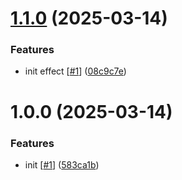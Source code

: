 # [1.1.0](https://github.com/d3p1/bad-apple-noise-effect/compare/v1.0.0...v1.1.0) (2025-03-14)


### Features

* init effect [[#1](https://github.com/d3p1/bad-apple-noise-effect/issues/1)] ([08c9c7e](https://github.com/d3p1/bad-apple-noise-effect/commit/08c9c7e1143285c2227541434e2ffcf9d47878e9))

# 1.0.0 (2025-03-14)


### Features

* init [[#1](https://github.com/d3p1/bad-apple-noise-effect/issues/1)] ([583ca1b](https://github.com/d3p1/bad-apple-noise-effect/commit/583ca1bcd9a3114f89f3eec1096ad6eeae5b637d))
